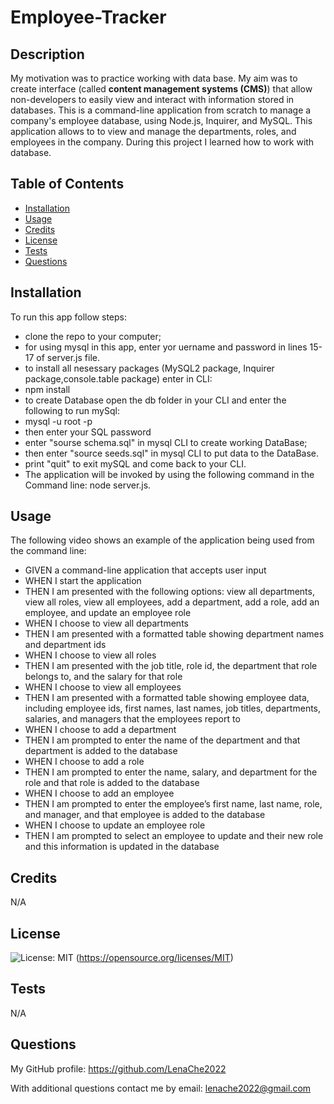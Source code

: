 # Employee-Tracker

## Description

My motivation was to practice working with data base. My aim was to create interface (called **content management systems (CMS)**) that allow non-developers to easily view and interact with information stored in databases.
This is a command-line application from scratch to manage a company's employee database, using Node.js, Inquirer, and MySQL.
This application allows to to view and manage the departments, roles, and employees in the company.
During this project I learned how to work with database.

## Table of Contents

- [Installation](#installation)
- [Usage](#usage)
- [Credits](#credits)
- [License](#license)
- [Tests](#tests)
- [Questions](#questions)

## Installation

To run this app follow steps:
* clone the repo to your computer;
* for using mysql in this app, enter yor uername and password in lines 15-17 of server.js file.
* to install all nesessary packages (MySQL2 package, Inquirer package,console.table package) enter in CLI:
* npm install
* to create Database open the db folder in your CLI and enter the following to run mySql:
* mysql -u root -p
* then enter your SQL password
* enter "sourse schema.sql" in mysql CLI to create working DataBase;
* then enter "source seeds.sql" in mysql CLI to put data to the DataBase.
* print "quit" to exit mySQL and come back to your CLI.
* The application will be invoked by using the following command in the Command line: node server.js.

## Usage

The following video shows an example of the application being used from the command line:


* GIVEN a command-line application that accepts user input
* WHEN I start the application
* THEN I am presented with the following options: view all departments, view all roles, view all employees, add a department, add a role, add an employee, and update an employee role
* WHEN I choose to view all departments
* THEN I am presented with a formatted table showing department names and department ids
* WHEN I choose to view all roles
* THEN I am presented with the job title, role id, the department that role belongs to, and the salary for that role
* WHEN I choose to view all employees
* THEN I am presented with a formatted table showing employee data, including employee ids, first names, last names, job titles, departments, salaries, and managers that the employees report to
* WHEN I choose to add a department
* THEN I am prompted to enter the name of the department and that department is added to the database
* WHEN I choose to add a role
* THEN I am prompted to enter the name, salary, and department for the role and that role is added to the database
* WHEN I choose to add an employee
* THEN I am prompted to enter the employee’s first name, last name, role, and manager, and that employee is added to the database
* WHEN I choose to update an employee role
* THEN I am prompted to select an employee to update and their new role and this information is updated in the database 

## Credits

N/A


## License
  
  ![License: MIT](https://img.shields.io/badge/License-MIT-yellow.svg)
  (https://opensource.org/licenses/MIT)

## Tests

N/A

## Questions

My GitHub profile: https://github.com/LenaChe2022

With additional questions contact me by email:
lenache2022@gmail.com
